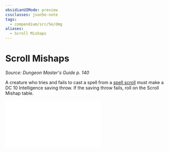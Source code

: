 ```yaml
---
obsidianUIMode: preview
cssclasses: json5e-note
tags:
  - compendium/src/5e/dmg
aliases:
  - Scroll Mishaps
---
```

# Scroll Mishaps
*Source: Dungeon Master's Guide p. 140* 

A creature who tries and fails to cast a spell from a [spell scroll](2-Mechanics/CLI/items/spell-scroll.md) must make a DC 10 Intelligence saving throw. If the saving throw fails, roll on the Scroll Mishap table.

![Variant: Scroll Mishaps; Scroll Mishap](2-Mechanics/CLI/tables/variant-scroll-mishaps-scroll-mishap.md)